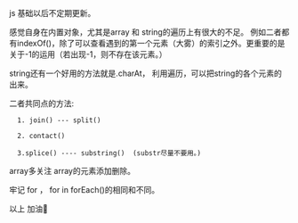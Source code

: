 js 基础以后不定期更新。 


感觉自身在内置对象，尤其是array  和  string的遍历上有很大的不足。  例如二者都有indexOf()，除了可以查看遇到的第一个元素（大雾）的索引之外。更重要的是关于-1的运用（若出现-1，则不存在该元素。）

string还有一个好用的方法就是.charAt， 利用遍历，可以把string的各个元素的出来。

二者共同点的方法:

      1. join() --- split()
          
      2. contact()
      
      3.splice() ---- substring()  (substr尽量不要用。)
      

array多关注 array的元素添加删除。


牢记 for ， for in  forEach()的相同和不同。



以上  加油💪
